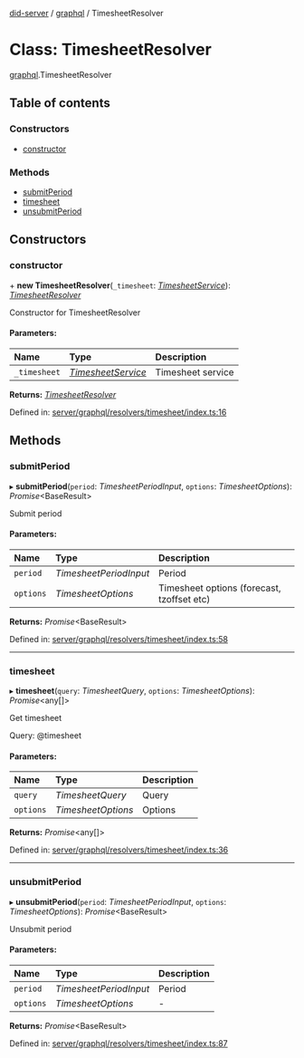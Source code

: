 [did-server](../README.md) / [graphql](../modules/graphql.md) / TimesheetResolver

# Class: TimesheetResolver

[graphql](../modules/graphql.md).TimesheetResolver

## Table of contents

### Constructors

- [constructor](graphql.timesheetresolver.md#constructor)

### Methods

- [submitPeriod](graphql.timesheetresolver.md#submitperiod)
- [timesheet](graphql.timesheetresolver.md#timesheet)
- [unsubmitPeriod](graphql.timesheetresolver.md#unsubmitperiod)

## Constructors

### constructor

\+ **new TimesheetResolver**(`_timesheet`: [*TimesheetService*](services.timesheetservice.md)): [*TimesheetResolver*](graphql.timesheetresolver.md)

Constructor for TimesheetResolver

#### Parameters:

Name | Type | Description |
:------ | :------ | :------ |
`_timesheet` | [*TimesheetService*](services.timesheetservice.md) | Timesheet service    |

**Returns:** [*TimesheetResolver*](graphql.timesheetresolver.md)

Defined in: [server/graphql/resolvers/timesheet/index.ts:16](https://github.com/Puzzlepart/did/blob/aeee6e68/server/graphql/resolvers/timesheet/index.ts#L16)

## Methods

### submitPeriod

▸ **submitPeriod**(`period`: *TimesheetPeriodInput*, `options`: *TimesheetOptions*): *Promise*<BaseResult\>

Submit period

#### Parameters:

Name | Type | Description |
:------ | :------ | :------ |
`period` | *TimesheetPeriodInput* | Period   |
`options` | *TimesheetOptions* | Timesheet options (forecast, tzoffset etc)    |

**Returns:** *Promise*<BaseResult\>

Defined in: [server/graphql/resolvers/timesheet/index.ts:58](https://github.com/Puzzlepart/did/blob/aeee6e68/server/graphql/resolvers/timesheet/index.ts#L58)

___

### timesheet

▸ **timesheet**(`query`: *TimesheetQuery*, `options`: *TimesheetOptions*): *Promise*<any[]\>

Get timesheet

Query: @timesheet

#### Parameters:

Name | Type | Description |
:------ | :------ | :------ |
`query` | *TimesheetQuery* | Query   |
`options` | *TimesheetOptions* | Options    |

**Returns:** *Promise*<any[]\>

Defined in: [server/graphql/resolvers/timesheet/index.ts:36](https://github.com/Puzzlepart/did/blob/aeee6e68/server/graphql/resolvers/timesheet/index.ts#L36)

___

### unsubmitPeriod

▸ **unsubmitPeriod**(`period`: *TimesheetPeriodInput*, `options`: *TimesheetOptions*): *Promise*<BaseResult\>

Unsubmit period

#### Parameters:

Name | Type | Description |
:------ | :------ | :------ |
`period` | *TimesheetPeriodInput* | Period   |
`options` | *TimesheetOptions* | - |

**Returns:** *Promise*<BaseResult\>

Defined in: [server/graphql/resolvers/timesheet/index.ts:87](https://github.com/Puzzlepart/did/blob/aeee6e68/server/graphql/resolvers/timesheet/index.ts#L87)
